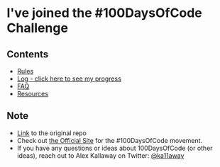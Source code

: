 # I've joined the #100DaysOfCode Challenge

## Contents

- [Rules](rules.md)
- [Log - click here to see my progress](log.md)
- [FAQ](FAQ.md)
- [Resources](resources.md)

## Note

- [Link](https://github.com/Kallaway/100-days-of-code) to the original repo
- Check out [the Official Site](http://100daysofcode.com/) for the #100DaysOfCode movement.
- If you have any questions or ideas about 100DaysOfCode (or other ideas), reach out to Alex Kallaway on Twitter: [@ka11away](https://twitter.com/ka11away)
